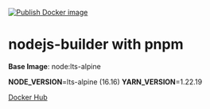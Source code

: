 [![Publish Docker image](https://github.com/andyhan/nodejs-builder/actions/workflows/docker-image.yml/badge.svg)](https://github.com/andyhan/nodejs-builder/actions/workflows/docker-image.yml)

# nodejs-builder with pnpm

**Base Image**: node:lts-alpine 

**NODE_VERSION**=lts-alpine (16.16)
**YARN_VERSION**=1.22.19

[Docker Hub](https://hub.docker.com/r/andyhan/nodejs-builder)

